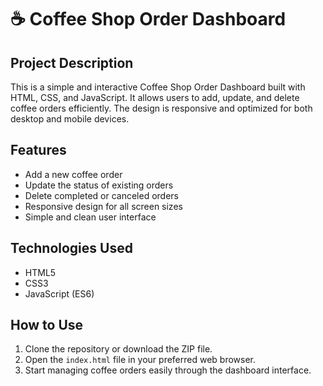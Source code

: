 # ☕ Coffee Shop Order Dashboard

## Project Description
This is a simple and interactive Coffee Shop Order Dashboard built with HTML, CSS, and JavaScript. It allows users to add, update, and delete coffee orders efficiently. The design is responsive and optimized for both desktop and mobile devices.

## Features
- Add a new coffee order
- Update the status of existing orders
- Delete completed or canceled orders
- Responsive design for all screen sizes
- Simple and clean user interface

## Technologies Used
- HTML5
- CSS3
- JavaScript (ES6)

## How to Use
1. Clone the repository or download the ZIP file.
2. Open the `index.html` file in your preferred web browser.
3. Start managing coffee orders easily through the dashboard interface.

